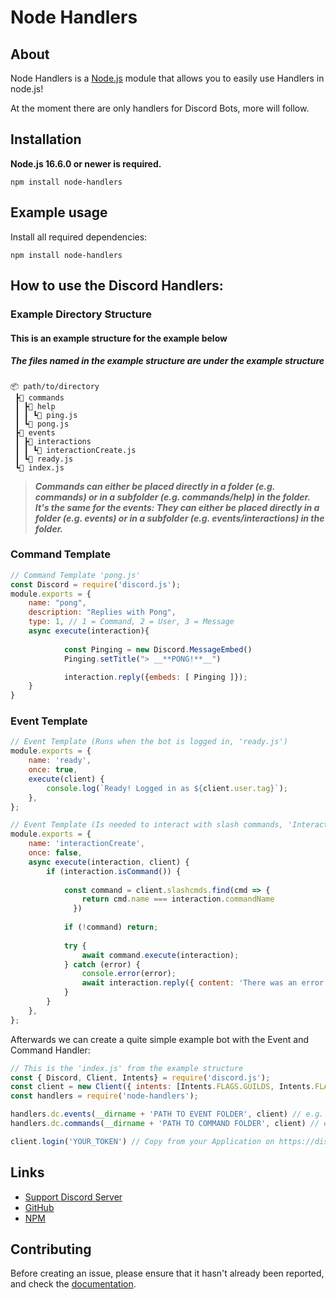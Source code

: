# Node Handlers
## About

Node Handlers is a [Node.js](https://nodejs.org) module that allows you to easily use Handlers in node.js!

At the moment there are only handlers for Discord Bots, more will follow.

## Installation

**Node.js 16.6.0 or newer is required.**  

```sh-session
npm install node-handlers
```


## Example usage

Install all required dependencies:
```sh-session
npm install node-handlers

```

## How to use the Discord Handlers:

### Example Directory Structure
#### This is an example structure for the example below
##### The files named in the example structure are under the example structure
```text
📦 path/to/directory
 ┣📂 commands
 ┃ ┣📂 help
 ┃ ┃ ┗📜 ping.js
 ┃ ┗📜 pong.js
 ┣📂 events
 ┃ ┣📂 interactions
 ┃ ┃ ┗📜 interactionCreate.js
 ┃ ┗📜 ready.js
 ┗📜 index.js
```
>**_Commands can either be placed directly in a folder (e.g. commands) or in a subfolder (e.g. commands/help) 
>in the folder. It's the same for the events: They can 
>either be placed directly in a folder (e.g. events) or in a subfolder (e.g. events/interactions) in the folder._**

### Command Template

```js
// Command Template 'pong.js'
const Discord = require('discord.js');
module.exports = {
    name: "pong",
    description: "Replies with Pong",
    type: 1, // 1 = Command, 2 = User, 3 = Message
    async execute(interaction){
            
            const Pinging = new Discord.MessageEmbed()
            Pinging.setTitle("> __**PONG!**__")

            interaction.reply({embeds: [ Pinging ]});
    }
}
```
### Event Template
```js
// Event Template (Runs when the bot is logged in, 'ready.js')
module.exports = {
	name: 'ready',
	once: true,
	execute(client) {
		console.log(`Ready! Logged in as ${client.user.tag}`);
	},
};
```
```js
// Event Template (Is needed to interact with slash commands, 'InteractionCreate.js')
module.exports = {
	name: 'interactionCreate',
	once: false,
	async execute(interaction, client) {
		if (interaction.isCommand()) {
            
            const command = client.slashcmds.find(cmd => {
                return cmd.name === interaction.commandName
              })
    
            if (!command) return;
    
            try {
                await command.execute(interaction);
            } catch (error) {
                console.error(error);
                await interaction.reply({ content: 'There was an error while executing this command!', ephemeral: true });
            }
        }
	},
};
```

Afterwards we can create a quite simple example bot with the Event and Command Handler:
```js
// This is the 'index.js' from the example structure
const { Discord, Client, Intents} = require('discord.js');
const client = new Client({ intents: [Intents.FLAGS.GUILDS, Intents.FLAGS.GUILD_MESSAGES, Intents.FLAGS.GUILD_MEMBERS]});
const handlers = require('node-handlers');

handlers.dc.events(__dirname + 'PATH TO EVENT FOLDER', client) // e.g. './events'
handlers.dc.commands(__dirname + 'PATH TO COMMAND FOLDER', client) // e.g. './commands'

client.login('YOUR_TOKEN') // Copy from your Application on https://discord.com/developers/applications/<ID>/bot
```



## Links

- [Support Discord Server](https://dsc.gg/ole_is_live)
- [GitHub](https://github.com/Ole-is-live/node-handlers)
- [NPM](https://www.npmjs.com/package/node-handlers)

## Contributing

Before creating an issue, please ensure that it hasn't already been reported, and check the
[documentation](https://www.npmjs.com/package/node-handlers).  

